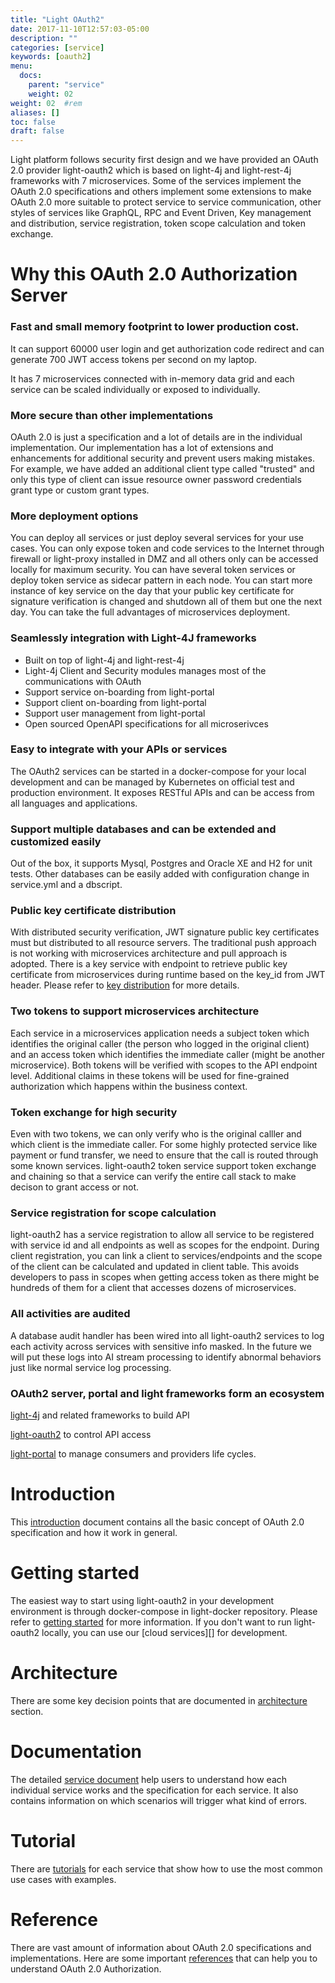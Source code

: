 ```yaml
---
title: "Light OAuth2"
date: 2017-11-10T12:57:03-05:00
description: ""
categories: [service]
keywords: [oauth2]
menu:
  docs:
    parent: "service"
    weight: 02
weight: 02	#rem
aliases: []
toc: false
draft: false
---
```


Light platform follows security first design and we have provided an OAuth 2.0 provider
light-oauth2 which is based on light-4j and light-rest-4j frameworks with 7 microservices.
Some of the services implement the OAuth 2.0 specifications and others implement some
extensions to make OAuth 2.0 more suitable to protect service to service communication, other 
styles of services like GraphQL, RPC and Event Driven, Key management and distribution,
service registration, token scope calculation and token exchange.    

# Why this OAuth 2.0 Authorization Server

### Fast and small memory footprint to lower production cost.

It can support 60000 user login and get authorization code redirect and can generate 
700 JWT access tokens per second on my laptop. 

It has 7 microservices connected with in-memory data grid and each service can be
scaled individually or exposed to individually. 


### More secure than other implementations

OAuth 2.0 is just a specification and a lot of details are in the individual
implementation. Our implementation has a lot of extensions and enhancements 
for additional security and prevent users making mistakes. For example, we
have added an additional client type called "trusted" and only this type of
client can issue resource owner password credentials grant type or custom grant
types. 

### More deployment options

You can deploy all services or just deploy several services for your use cases. You 
can only expose token and code services to the Internet through firewall or light-proxy
installed in DMZ and all others only can be accessed locally for maximum security.
You can have several token services or deploy token service as sidecar pattern in
each node. You can start more instance of key service on the day that your public
key certificate for signature verification is changed and shutdown all of them but
one the next day. You can take the full advantages of microservices deployment.  

### Seamlessly integration with Light-4J frameworks

* Built on top of light-4j and light-rest-4j
* Light-4j Client and Security modules manages most of the communications with OAuth
* Support service on-boarding from light-portal
* Support client on-boarding from light-portal
* Support user management from light-portal
* Open sourced OpenAPI specifications for all microserivces

### Easy to integrate with your APIs or services

The OAuth2 services can be started in a docker-compose for your local development and 
can be managed by Kubernetes on official test and production environment. It exposes
RESTful APIs and can be access from all languages and applications.  

### Support multiple databases and can be extended and customized easily

Out of the box, it supports Mysql, Postgres and Oracle XE and H2 for unit tests. Other
databases can be easily added with configuration change in service.yml and a dbscript.


### Public key certificate distribution

With distributed security verification, JWT signature public key certificates must
but distributed to all resource servers. The traditional push approach is not
working with microservices architecture and pull approach is adopted. There is a 
key service with endpoint to retrieve public key certificate from microservices 
during runtime based on the key_id from JWT header. Please refer to [key distribution][]
for more details.  

### Two tokens to support microservices architecture

Each service in a microservices application needs a subject token which identifies the
original caller (the person who logged in the original client) and an access token
which identifies the immediate caller (might be another microservice). Both tokens
will be verified with scopes to the API endpoint level. Additional claims in these
tokens will be used for fine-grained authorization which happens within the business
context. 

### Token exchange for high security

Even with two tokens, we can only verify who is the original calller and which client is
the immediate caller. For some highly protected service like payment or fund transfer,
we need to ensure that the call is routed through some known services. light-oauth2
token service support token exchange and chaining so that a service can verify the
entire call stack to make decison to grant access or not. 

### Service registration for scope calculation

light-oauth2 has a service registration to allow all service to be registered with service
id and all endpoints as well as scopes for the endpoint. During client registration, you
can link a client to services/endpoints and the scope of the client can be calculated
and updated in client table. This avoids developers to pass in scopes when getting
access token as there might be hundreds of them for a client that accesses dozens of
microservices. 

### All activities are audited 

A database audit handler has been wired into all light-oauth2 services to log each
activity across services with sensitive info masked. In the future we will put these
logs into AI stream processing to identify abnormal behaviors just like normal service
log processing.  

### OAuth2 server, portal and light frameworks form an ecosystem

[light-4j][] and related frameworks to build API

[light-oauth2][] to control API access

[light-portal][] to manage consumers and providers life cycles. 


# Introduction

This [introduction][] document contains all the basic concept of OAuth 2.0 specification
and how it work in general. 

# Getting started

The easiest way to start using light-oauth2 in your development environment is through
docker-compose in light-docker repository. Please refer to [getting started][] for more
information. If you don't want to run light-oauth2 locally, you can use our [cloud services][]
for development. 

# Architecture

There are some key decision points that are documented in [architecture][] section.

# Documentation

The detailed [service document][] help users to understand how each individual service
works and the specification for each service. It also contains information on which
scenarios will trigger what kind of errors. 

# Tutorial

There are [tutorials][] for each service that show how to use the most common use cases
with examples. 

# Reference

There are vast amount of information about OAuth 2.0 specifications and implementations. 
Here are some important [references][] that can help you to understand OAuth 2.0 Authorization.


[light-4j]: https://github.com/networknt/light-4j
[light-oauth2]: https://github.com/networknt/light-oauth2
[light-portal]: https://github.com/networknt/light-portal
[light-oauth2 service]: /service/oauth/service/
[light-oauth2 tutorial]: /tutorial/oauth/
[getting started]: /getting-started/light-oauth2/
[architecture]: /service/oauth/architecture/
[service document]: /service/oauth/service/
[tutorials]: /tutorial/oauth/
[references]: /service/oauth/reference/
[introduction]: /service/oauth/introduction/
[key distribution]: /architecture/key-distribution/
[cloud service]: /lightapi.net
